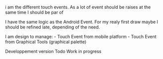 i am the different touch events. As a lot of event should be raises at the same time I should be par of I have the same logic as the Android Event. For my realy first draw maybe I should be refined late, depending of the need.I am design to manage:	- Touch Event from mobile platform	- Touch Event from Graphical Tools (graphical palette)	Developpement version Todo Work in progress